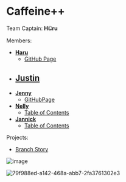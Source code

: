 # Caffeine++

Team Captain: **Hඞru**

Members:

- **[Haru](https://github.com/MiaGMB/Code-1)**     
    - [GitHub Page](https://miagmb.github.io/Code-1/)
- **[Justin](https://github.com/FreiJustin/Code1)**
    - 
- **[Jenny](https://github.com/jwernerr/Code1)**  
    - [GitHubPage](https://jwernerr.github.io/Code1/)
- **[Nelly](https://github.com/NxNelly/Code1)**
    - [Table of Contents](https://nxnelly.github.io/Pages/TableOfContents.html)
- **[Jannick](https://github.com/JNiqua/Code-1)**       
    - [Table of Contents](https://jniqua.github.io/Code-1/)


Projects:

- [Branch Story](BranchingStory/Start.html)

![image](https://github.com/MiaGMB/Caffeine-/assets/173050213/b741bd8b-5520-4c38-8eeb-73bb4d7187e8)

  
![79f988ed-a142-468a-abb7-2fa3761302e3](https://github.com/MiaGMB/Caffeine-/assets/173050947/a4921e8e-48f9-468e-8f64-d0e76f1bcd61)



